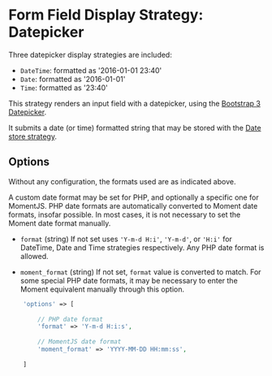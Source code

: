 # Form Field Display Strategy: Datepicker

Three datepicker display strategies are included:
 
- `DateTime`: formatted as '2016-01-01 23:40'
- `Date`: formatted as '2016-01-01'
- `Time`: formatted as '23:40'

This strategy renders an input field with a datepicker, using the [Bootstrap 3 Datepicker](http://eonasdan.github.io/bootstrap-datetimepicker/).

It submits a date (or time) formatted string that may be stored with the [Date store strategy](../FormFieldStoreStrategies/Date.md).

## Options

Without any configuration, the formats used are as indicated above.

A custom date format may be set for PHP, and optionally a specific one for MomentJS.
PHP date formats are automatically converted to Moment date formats, insofar possible. 
In most cases, it is not necessary to set the Moment date format manually.

- `format` (string)
    If not set uses `'Y-m-d H:i'`, `'Y-m-d'`, or `'H:i'` for DateTime, Date and Time strategies respectively.
    Any PHP date format is allowed.
     
- `moment_format` (string)
    If not set, `format` value is converted to match.
    For some special PHP date formats, it may be necessary to enter the Moment equivalent manually through this option.
    
    
 
 ```php
     'options' => [
     
         // PHP date format 
         'format' => 'Y-m-d H:i:s',
         
         // MomentJS date format
         'moment_format' => 'YYYY-MM-DD HH:mm:ss',
         
     ]
 ```

